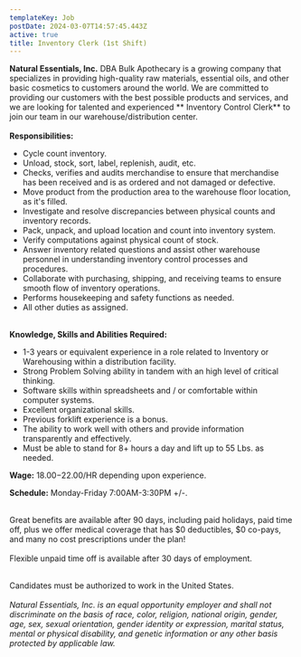 ```yaml
---
templateKey: Job
postDate: 2024-03-07T14:57:45.443Z
active: true
title: Inventory Clerk (1st Shift)
---
```

<!--StartFragment-->

**Natural Essentials, Inc.** DBA Bulk Apothecary is a growing company that specializes in providing high-quality raw materials, essential oils, and other basic cosmetics to customers around the world. We are committed to providing our customers with the best possible products and services, and we are looking for talented and experienced ** Inventory Control Clerk** to join our team in our warehouse/distribution center.\
\
**Responsibilities:**

* Cycle count inventory.
* Unload, stock, sort, label, replenish, audit, etc.
* Checks, verifies and audits merchandise to ensure that merchandise has been received and is as ordered and not damaged or defective.
* Move product from the production area to the warehouse floor location, as it's filled.
* Investigate and resolve discrepancies between physical counts and inventory records.
* Pack, unpack, and upload location and count into inventory system.
* Verify computations against physical count of stock. 
* Answer inventory related questions and assist other warehouse personnel in understanding inventory control processes and procedures.
* Collaborate with purchasing, shipping, and receiving teams to ensure smooth flow of inventory operations.
* Performs housekeeping and safety functions as needed.
* All other duties as assigned.

**\
Knowledge, Skills and Abilities Required:**

* 1-3 years or equivalent experience in a role related to Inventory or Warehousing within a distribution facility.
* Strong Problem Solving ability in tandem with an high level of critical thinking.
* Software skills within spreadsheets and / or comfortable within computer systems.
* Excellent organizational skills.
* Previous forklift experience is a bonus.
* The ability to work well with others and provide information transparently and effectively.
* Must be able to stand for 8+ hours a day and lift up to 55 Lbs. as needed. 



**Wage:** $18.00-$22.00/HR depending upon experience.

**Schedule:** Monday-Friday 7:00AM-3:30PM +/-. 

\
Great benefits are available after 90 days, including paid holidays, paid time off, plus we offer medical coverage that has $0 deductibles, $0 co-pays, and many no cost prescriptions under the plan!\
\
Flexible unpaid time off is available after 30 days of employment. 

\
Candidates must be authorized to work in the United States.\
\
*Natural Essentials, Inc. is an equal opportunity employer and shall not discriminate on the basis of race, color, religion, national origin, gender, age, sex, sexual orientation, gender identity or expression, marital status, mental or physical disability, and genetic information or any other basis protected by applicable law.*

<!--EndFragment-->